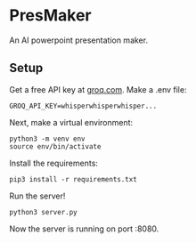 # PresMaker
An AI powerpoint presentation maker.

## Setup
Get a free API key at [groq.com](https://groq.com/).
Make a .env file:
```
GROQ_API_KEY=whisperwhisperwhisper...
```
Next, make a virtual environment:
```
python3 -m venv env
source env/bin/activate
```
Install the requirements:
```
pip3 install -r requirements.txt
```

Run the server!
```
python3 server.py
```

Now the server is running on port :8080.
